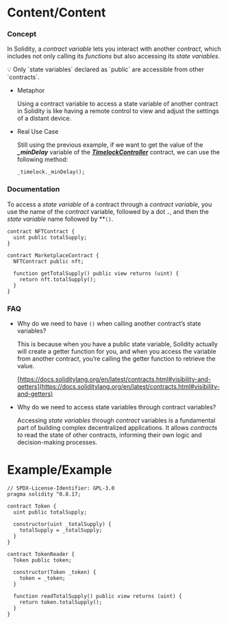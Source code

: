 # Content/Content

### Concept

In Solidity, a *contract variable* lets you interact with another *contract*, which includes not only calling its *functions* but also accessing its *state variables*. 

<aside>
💡 Only `state variables` declared as `public` are accessible from other `contracts`.

</aside>

- Metaphor
    
    Using a contract variable to access a state variable of another contract in Solidity is like having a remote control to view and adjust the settings of a distant device.
    
- Real Use Case
    
    Still using the previous example, if we want to get the value of the ***_minDelay*** variable of the ***[TimelockController](https://github.com/OpenZeppelin/openzeppelin-contracts/blob/9ef69c03d13230aeff24d91cb54c9d24c4de7c8b/contracts/governance/TimelockController.sol#L24)*** contract, we can use the following method:
    
    ```solidity
    _timelock._minDelay();
    ```
    

### Documentation

To access a *state variable* of a contract through a *contract variable*, you use the name of the *contract* variable, followed by a dot ***`.`***, and then the *state variable* name followed by **`()`.

```solidity
contract NFTContract {
  uint public totalSupply;
}

contract MarketplaceContract {
  NFTContract public nft;

  function getTotalSupply() public view returns (uint) {
    return nft.totalSupply();
  }
}
```

### FAQ

- Why do we need to have `()` when calling another contract’s state variables?
    
    This is because when you have a public state variable, Solidity actually will create a getter function for you, and when you access the variable from another contract, you’re calling the getter function to retrieve the value. 
    
    [https://docs.soliditylang.org/en/latest/contracts.html#visibility-and-getters](https://docs.soliditylang.org/en/latest/contracts.html#visibility-and-getters) 
    
- Why do we need to access state variables through contract variables?
    
    Accessing *state variables* through *contract* variables is a fundamental part of building complex decentralized applications. It allows *contracts* to read the state of other contracts, informing their own logic and decision-making processes.
    

# Example/Example

```solidity
// SPDX-License-Identifier: GPL-3.0
pragma solidity ^0.8.17;

contract Token {
  uint public totalSupply;

  constructor(uint _totalSupply) {
    totalSupply = _totalSupply;
  }
}

contract TokenReader {
  Token public token;

  constructor(Token _token) {
    token = _token;
  }

  function readTotalSupply() public view returns (uint) {
    return token.totalSupply();
  }
}
```
